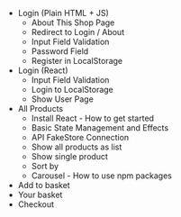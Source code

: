 - Login (Plain HTML + JS)
    - About This Shop Page
    - Redirect to Login / About
    - Input Field Validation
    - Password Field
    - Register in LocalStorage
- Login (React)
    - Input Field Validation
    - Login to LocalStorage
    - Show User Page
- All Products
    - Install React - How to get started
    - Basic State Management and Effects
    - API FakeStore Connection
    - Show all products as list
    - Show single product
    - Sort by
    - Carousel - How to use npm packages
- Add to basket
- Your basket
- Checkout
